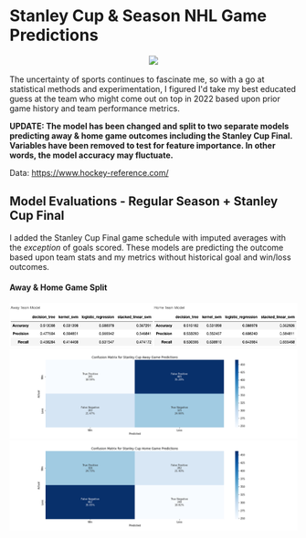# Stanley Cup & Season NHL Game Predictions

<p align='center'>
  <img src="/images/stanleycup.jpg" />
</p>

The uncertainty of sports continues to fascinate me, so with a go at statistical methods and experimentation, I figured I'd take my best educated guess at the team who might come out on top in 2022 based upon prior game history and team performance metrics.


__UPDATE: The model has been changed and split to two separate models predicting away & home game outcomes including the Stanley Cup Final. Variables have been removed to test for feature importance. In other words, the model accuracy may fluctuate.__

Data:
https://www.hockey-reference.com/

## Model Evaluations - Regular Season + Stanley Cup Final
I added the Stanley Cup Final game schedule with imputed averages with the _exception_ of goals scored. These models are predicting the outcome based upon team stats and my metrics without historical goal and win/loss outcomes. 

#### Away & Home Game Split
<p align="center">
  <img src="/images/v2_away_home_performance.png" />
  <img src="/images/v2_confusion_matrix_stanley_cup_away.png" />
  <img src="/images/v2_confusion_matrix_stanley_cup_home.png" />
</p>

